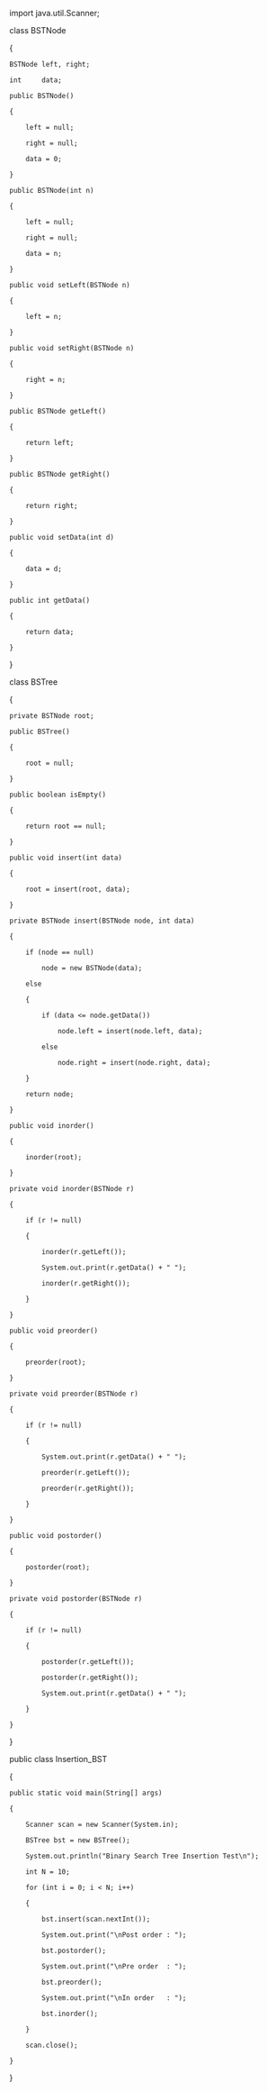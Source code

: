 import java.util.Scanner;
 
class BSTNode

{
    
    BSTNode left, right;
    
    int     data;
 
    public BSTNode()
    
    {
        
        left = null;
        
        right = null;
        
        data = 0;
    
    }
 
    public BSTNode(int n)
    
    {
        
        left = null;
        
        right = null;
        
        data = n;
    
    }
 
    public void setLeft(BSTNode n)
    
    {
        
        left = n;
    
    }
 
    public void setRight(BSTNode n)
    
    {
        
        right = n;
    
    }
 
    public BSTNode getLeft()
    
    {
        
        return left;
    
    }
 
    public BSTNode getRight()
    
    {
        
        return right;
    
    }
 
    public void setData(int d)
    
    {
        
        data = d;
    
    }
 
    public int getData()
    
    {
        
        return data;
    
    }

}
 
class BSTree

{
    
    private BSTNode root;
 
    public BSTree()
    
    {
        
        root = null;
    
    }
 
    public boolean isEmpty()
    
    {
        
        return root == null;
    
    }
 
    public void insert(int data)
    
    {
        
        root = insert(root, data);
    
    }
 
    private BSTNode insert(BSTNode node, int data)
    
    {
        
        if (node == null)
            
            node = new BSTNode(data);
        
        else
        
        {
            
            if (data <= node.getData())
                
                node.left = insert(node.left, data);
            
            else
                
                node.right = insert(node.right, data);
        
        }
        
        return node;
    
    }
 
    public void inorder()
    
    {
        
        inorder(root);
    
    }
 
    private void inorder(BSTNode r)
    
    {
        
        if (r != null)
        
        {
            
            inorder(r.getLeft());
            
            System.out.print(r.getData() + " ");
            
            inorder(r.getRight());
        
        }
    
    }
 
    public void preorder()
    
    {
        
        preorder(root);
    
    }
 
    private void preorder(BSTNode r)
    
    {
        
        if (r != null)
        
        {
            
            System.out.print(r.getData() + " ");
            
            preorder(r.getLeft());
            
            preorder(r.getRight());
        
        }
    
    }
 
    public void postorder()
    
    {
        
        postorder(root);
    
    }
 
    private void postorder(BSTNode r)
    
    {
        
        if (r != null)
        
        {
            
            postorder(r.getLeft());
            
            postorder(r.getRight());
            
            System.out.print(r.getData() + " ");
        
        }
    
    }

}
 
public class Insertion_BST

{
    
    public static void main(String[] args)
    
    {
        
        Scanner scan = new Scanner(System.in);
        
        BSTree bst = new BSTree();
        
        System.out.println("Binary Search Tree Insertion Test\n");
        
        int N = 10;
        
        for (int i = 0; i < N; i++)
        
        {
            
            bst.insert(scan.nextInt());
            
            System.out.print("\nPost order : ");
            
            bst.postorder();
            
            System.out.print("\nPre order  : ");
            
            bst.preorder();
            
            System.out.print("\nIn order   : ");
            
            bst.inorder();
        
        }
        
        scan.close();
    
    }

}
